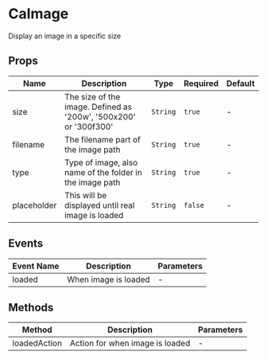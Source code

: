 # CaImage

Display an image in a specific size

## Props

<!-- @vuese:CaImage:props:start -->
|Name|Description|Type|Required|Default|
|---|---|---|---|---|
|size|The size of the image. Defined as '200w', '500x200' or '300f300'|`String`|`true`|-|
|filename|The filename part of the image path|`String`|`true`|-|
|type|Type of image, also name of the folder in the image path|`String`|`true`|-|
|placeholder|This will be displayed until real image is loaded|`String`|`false`|-|

<!-- @vuese:CaImage:props:end -->


## Events

<!-- @vuese:CaImage:events:start -->
|Event Name|Description|Parameters|
|---|---|---|
|loaded|When image is loaded|-|

<!-- @vuese:CaImage:events:end -->


## Methods

<!-- @vuese:CaImage:methods:start -->
|Method|Description|Parameters|
|---|---|---|
|loadedAction|Action for when image is loaded|-|

<!-- @vuese:CaImage:methods:end -->


